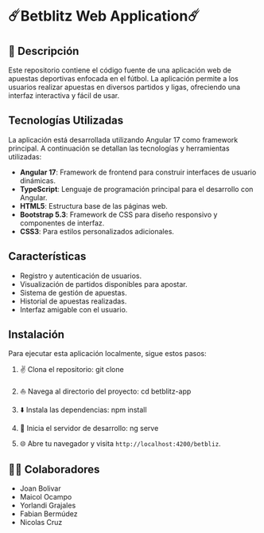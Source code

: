 # ☄️Betblitz Web Application☄️

## 📃 Descripción
Este repositorio contiene el código fuente de una aplicación web de apuestas deportivas enfocada en el fútbol. La aplicación permite a los usuarios realizar apuestas en diversos partidos y ligas, ofreciendo una interfaz interactiva y fácil de usar.

## Tecnologías Utilizadas
La aplicación está desarrollada utilizando Angular 17 como framework principal. A continuación se detallan las tecnologías y herramientas utilizadas:

- **Angular 17**: Framework de frontend para construir interfaces de usuario dinámicas.
- **TypeScript**: Lenguaje de programación principal para el desarrollo con Angular.
- **HTML5**: Estructura base de las páginas web.
- **Bootstrap 5.3**: Framework de CSS para diseño responsivo y componentes de interfaz.
- **CSS3**: Para estilos personalizados adicionales.

## Características
- Registro y autenticación de usuarios.
- Visualización de partidos disponibles para apostar.
- Sistema de gestión de apuestas.
- Historial de apuestas realizadas.
- Interfaz amigable con el usuario.

## Instalación
Para ejecutar esta aplicación localmente, sigue estos pasos:

1. ✌️ Clona el repositorio:
git clone

2. ⛵ Navega al directorio del proyecto:
cd betblitz-app

3. ⬇️ Instala las dependencias:
npm install

4. 🚀 Inicia el servidor de desarrollo:
ng serve

5. 🌐 Abre tu navegador y visita `http://localhost:4200/betbliz`.

## 👨‍💻 Colaboradores
- Joan Bolivar
- Maicol Ocampo
- Yorlandi Grajales
- Fabian Bermúdez
- Nicolas Cruz
